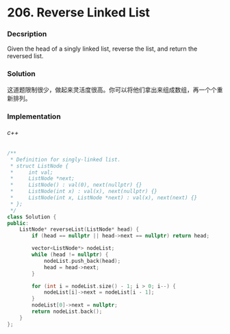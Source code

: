 # 206. Reverse Linked List

### Decsription

Given the head of a singly linked list, reverse the list, and return the reversed list.

### Solution

这道题限制很少，做起来灵活度很高。你可以将他们拿出来组成数组，再一个个重新排列。

### Implementation

###### c++

```c++
/**
 * Definition for singly-linked list.
 * struct ListNode {
 *     int val;
 *     ListNode *next;
 *     ListNode() : val(0), next(nullptr) {}
 *     ListNode(int x) : val(x), next(nullptr) {}
 *     ListNode(int x, ListNode *next) : val(x), next(next) {}
 * };
 */
class Solution {
public:
    ListNode* reverseList(ListNode* head) {
        if (head == nullptr || head->next == nullptr) return head;

        vector<ListNode*> nodeList;
        while (head != nullptr) {
            nodeList.push_back(head);
            head = head->next;
        }

        for (int i = nodeList.size() - 1; i > 0; i--) {
            nodeList[i]->next = nodeList[i - 1];
        }
        nodeList[0]->next = nullptr;
        return nodeList.back();
    }
};
```
